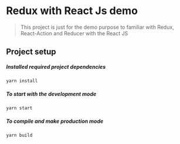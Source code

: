 # Redux with React Js demo

> This project is just for the demo purpose to familiar with Redux, React-Action and Reducer with the React JS

## Project setup



##### Installed required project dependencies

```
yarn install
```

##### To start with the development mode

```
yarn start
```

##### To compile and make production mode

```
yarn build
```
